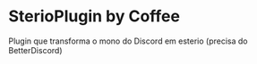 # SterioPlugin by Coffee
Plugin que transforma o mono do Discord em esterio (precisa do BetterDiscord)
